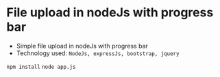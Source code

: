 File upload in nodeJs with progress bar
========


* Simple file upload in nodeJs with progress bar
* Technology used: ``` NodeJs, expressJs, bootstrap, jquery ```

```npm install```
```node app.js```
 
